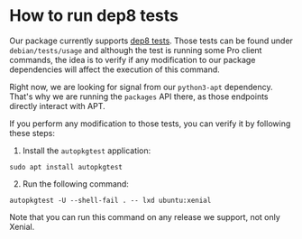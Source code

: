 # How to run dep8 tests

Our package currently supports [dep8
tests]( https://salsa.debian.org/ci-team/autopkgtest/-/blob/master/doc/README.package-tests.rst).
Those tests can be found under `debian/tests/usage` and although the test is running
some Pro client commands, the idea is to verify if any modification to our package dependencies
will affect the execution of this command.

Right now, we are looking for signal from our `python3-apt` dependency. That's why we are running
the `packages` API there, as those endpoints directly interact with APT.

If you perform any modification to those tests, you can verify it by following these steps:

1. Install the `autopkgtest` application:

```shell
sudo apt install autopkgtest
```

2. Run the following command:

```shell
autopkgtest -U --shell-fail . -- lxd ubuntu:xenial
```

Note that you can run this command on any release we support, not only Xenial.
